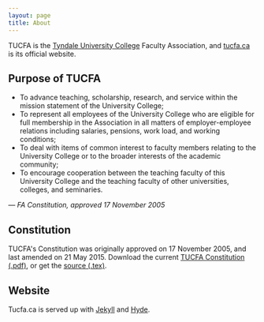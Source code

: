 ```yaml
---
layout: page
title: About
---
```


<p class="message">
  TUCFA is the <a href="http://www.tyndale.ca/university">Tyndale University College</a> Faculty Association, and <a href="http://tucfa.ca">tucfa.ca</a> is its official website.
</p>

## Purpose of TUCFA

* To advance teaching, scholarship, research, and service within the mission statement of the University College;
* To represent all employees of the University College who are eligible for full membership in the Association in all matters of employer-employee relations including salaries, pensions, work load, and working conditions;
* To deal with items of common interest to faculty members relating to the University College or to the broader interests of the academic community;
* To encourage cooperation between the teaching faculty of this University College and the teaching faculty of other universities, colleges, and seminaries.

<cite>— FA Constitution, approved 17 November 2005</cite>

## Constitution

TUCFA's Constitution was originally approved on 17 November 2005, and last amended on 21 May 2015. Download the current [TUCFA Constitution (.pdf)](http://tucfa.ca/about/TUCFA_Constitution.pdf), or get the [source (.tex)](https://github.com/tucfa/tucfa.github.io/blob/master/about/TUCFA_Constitution.tex).

## Website

Tucfa.ca is served up with [Jekyll](http://jekyllrb.com/) and [Hyde](http://hyde.getpoole.com/).
